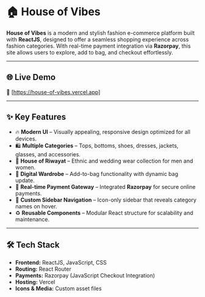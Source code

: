 # 🏠 House of Vibes

**House of Vibes** is a modern and stylish fashion e-commerce platform built with **ReactJS**, designed to offer a seamless shopping experience across fashion categories. With real-time payment integration via **Razorpay**, this site allows users to explore, add to bag, and checkout effortlessly.

---

## 🌐 Live Demo

🔗 [https://house-of-vibes.vercel.app]

---

## ✨ Key Features

- 🔥 **Modern UI** – Visually appealing, responsive design optimized for all devices.
- 🛍️ **Multiple Categories** – Tops, bottoms, shoes, dresses, jackets, glasses, and accessories.
- 👑 **House of Riwayat** – Ethnic and wedding wear collection for men and women.
- 👜 **Digital Wardrobe** – Add-to-bag functionality with dynamic bag update.
- 💸 **Real-time Payment Gateway** – Integrated **Razorpay** for secure online payments.
- 🧭 **Custom Sidebar Navigation** – Icon-only sidebar that reveals category names on hover.
- ♻️ **Reusable Components** – Modular React structure for scalability and maintenance.

---

## 🛠️ Tech Stack

- **Frontend:** ReactJS, JavaScript, CSS
- **Routing:** React Router
- **Payments:** Razorpay (JavaScript Checkout Integration)
- **Hosting:** Vercel
- **Icons & Media:** Custom asset files

